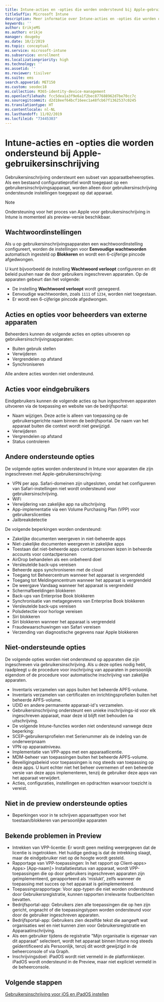 ```yaml
---
title: Intune-acties en -opties die worden ondersteund bij Apple-gebruikersinschrijving
titleSuffix: Microsoft Intune
description: Meer informatie over Intune-acties en -opties die worden ondersteund bij Apple-gebruikersinschrijving
keywords: ''
author: ErikjeMS
ms.author: erikje
manager: dougeby
ms.date: 10/2/2019
ms.topic: conceptual
ms.service: microsoft-intune
ms.subservice: enrollment
ms.localizationpriority: high
ms.technology: ''
ms.assetid: ''
ms.reviewer: tisilver
ms.suite: ems
search.appverid: MET150
ms.custom: seodec18
ms.collection: M365-identity-device-management
ms.openlocfilehash: fcc5dea1a3f9e6a1f2bec877688962d7be70cc7c
ms.sourcegitcommit: d2d18eef64bcf16eec1a48fcb67f1362537c0245
ms.translationtype: HT
ms.contentlocale: nl-NL
ms.lasthandoff: 11/02/2019
ms.locfileid: "73445303"
---
```

# <a name="intune-actions-and-options-supported-with-apple-user-enrollment"></a>Intune-acties en -opties die worden ondersteund bij Apple-gebruikersinschrijving

Gebruikersinschrijving ondersteunt een subset van apparaatbeheeropties. Als een bestaand configuratieprofiel wordt toegepast op een gebruikersinschrijvingsapparaat, worden alleen door gebruikersinschrijving ondersteunde instellingen toegepast op dat apparaat.

> [!NOTE]
> Ondersteuning voor het proces van Apple voor gebruikersinschrijving in Intune is momenteel als preview-versie beschikbaar.

## <a name="password-settings"></a>Wachtwoordinstellingen

Als u op gebruikersinschrijvingsapparaten een wachtwoordinstelling configureert, worden de instellingen voor **Eenvoudige wachtwoorden** automatisch ingesteld op **Blokkeren** en wordt een 6-cijferige pincode afgedwongen.

U kunt bijvoorbeeld de instelling **Wachtwoord verloopt** configureren en dit beleid pushen naar de door gebruikers ingeschreven apparaten. Op de apparaten gebeurt dan het volgende:
- De instelling **Wachtwoord verloopt** wordt genegeerd.
- Eenvoudige wachtwoorden, zoals `1111` of `1234`, worden niet toegestaan.
- Er wordt een 6-cijferige pincode afgedwongen.

## <a name="administrator-remote-device-actions-and-options"></a>Acties en opties voor beheerders van externe apparaten
Beheerders kunnen de volgende acties en opties uitvoeren op gebruikersinschrijvingsapparaten:
- Buiten gebruik stellen
- Verwijderen
- Vergrendelen op afstand
- Synchroniseren

Alle andere acties worden niet ondersteund.

## <a name="end-user-actions"></a>Acties voor eindgebruikers
Eindgebruikers kunnen de volgende acties op hun ingeschreven apparaten uitvoeren via de toepassing en website van de bedrijfsportal:
- Naam wijzigen. Deze actie is alleen van toepassing op de gebruikersgerichte naam binnen de bedrijfsportal. De naam van het apparaat buiten die context wordt niet gewijzigd.
- Verwijderen
- Vergrendelen op afstand
- Status controleren

## <a name="other-supported-options"></a>Andere ondersteunde opties

De volgende opties worden ondersteund in Intune voor apparaten die zijn ingeschreven met Apple-gebruikersinschrijving:
- VPN per app. Safari-domeinen zijn uitgesloten, omdat het configureren van Safari-instellingen niet wordt ondersteund voor gebruikersinschrijving.
- WiFi 
- Verwijdering van zakelijke app na uitschrijving
- App-implementatie via een Volume Purchasing Plan (VPP) voor gebruikerslicenties
- Jailbreakdetectie

De volgende beperkingen worden ondersteund:
- Zakelijke documenten weergeven in niet-beheerde apps
- Niet-zakelijke documenten weergeven in zakelijke apps
- Toestaan dat niet-beheerde apps contactpersonen lezen in beheerde accounts voor contactpersonen
- AirDrop behandelen als een onbeheerd doel
- Versleutelde back-ups vereisen
- Beheerde apps synchroniseren met de cloud
- Toegang tot Beheercentrum wanneer het apparaat is vergrendeld
- Toegang tot Meldingencentrum wanneer het apparaat is vergrendeld
- De weergave Vandaag wanneer het apparaat is vergrendeld
- Schermafbeeldingen blokkeren
- Back-ups van Enterprise Book blokkeren
- Synchronisatie van metagegevens van Enterprise Book blokkeren
- Versleutelde back-ups vereisen
- Polsdetectie voor horloge vereisen
- Siri blokkeren
- Siri blokkeren wanneer het apparaat is vergrendeld
- Fraudewaarschuwingen van Safari vereisen
- Verzending van diagnostische gegevens naar Apple blokkeren


## <a name="options-not-supported"></a>Niet-ondersteunde opties
De volgende opties worden niet ondersteund op apparaten die zijn ingeschreven via gebruikersinschrijving. Als u deze opties nodig hebt, raadpleegt u de procedure voor inschrijving van apparaten in persoonlijk eigendom of de procedure voor automatische inschrijving van zakelijke apparaten.
- Inventaris verzamelen van apps buiten het beheerde APFS-volume.
- Inventaris verzamelen van certificaten en inrichtingsprofielen buiten het beheerde APFS-volume.
- UDID en andere permanente apparaat-id's verzamelen.
- Gebruikersinschrijving ondersteunt een unieke inschrijvings-id voor elk ingeschreven apparaat, maar deze id blijft niet behouden na uitschrijving.
- De volgende Intune-functies worden niet ondersteund vanwege deze beperking:
- SCEP-gebruikersprofielen met Serienummer als de indeling van de onderwerpnaam
- VPN op apparaatniveau.
- Implementatie van VPP-apps met een apparaatlicentie.
- MDM-beheer van toepassingen buiten het beheerde APFS-volume.
- Beveiligingsbeleid voor toepassingen is nog steeds van toepassing op deze apps. U kunt echter niet het beheer overnemen of een beheerde versie van deze apps implementeren, tenzij de gebruiker deze apps van het apparaat verwijdert.
- Acties, configuraties, instellingen en opdrachten waarvoor toezicht is vereist. 

## <a name="options-not-supported-in-preview"></a>Niet in de preview ondersteunde opties
- Beperkingen voor in te schrijven apparaattypen voor het toestaan/blokkeren van persoonlijke apparaten 

## <a name="known-issues-in-preview"></a>Bekende problemen in Preview
- Intrekken van VPP-licentie: Er wordt geen melding weergegeven dat de licentie is ingetrokken. Het huidige gedrag is dat de intrekking slaagt, maar de eindgebruiker niet op de hoogte wordt gesteld. 
- Rapportage van VPP-toepassingen: In het rapport op Client-apps> Apps> [App-naam]> Installatiestatus van apparaat, wordt VPP-toepassingen die op door gebruikers ingeschreven apparaten zijn geïmplementeerd, gerapporteerd als 'mislukt', zelfs wanneer de toepassing met succes op het apparaat is geïmplementeerd. 
- Toepassingsrapportage: Voor app-typen die niet worden ondersteund door Gebruikersregistratie, kunnen rapporten irrelevante foutberichten bevatten. 
- Bedrijfsportal-app: Gebruikers zien alle toepassingen die op hen zijn gericht, ongeacht of die toepassingstypen worden ondersteund voor door de gebruiker ingeschreven apparaten. 
- Bedrijfsportal-app: Gebruikers zien dezelfde tekst die aangeeft wat organisaties wel en niet kunnen zien voor Gebruikersregistratie en Apparaatinschrijving.
- Als een gebruiker tijdens de registratie "Mijn organisatie is eigenaar van dit apparaat" selecteert, wordt het apparaat binnen Intune nog steeds geïdentificeerd als Persoonlijk, tenzij dit wordt gewijzigd in de beheerconsole of via Graph. 
- Inschrijvingsdoel: iPadOS wordt niet vermeld in de platformkiezer. iPadOS wordt ondersteund in de Preview, maar niet expliciet vermeld in de beheerconsole. 


## <a name="next-steps"></a>Volgende stappen

[Gebruikersinschrijving voor iOS en iPadOS instellen](ios-user-enrollment.md)
